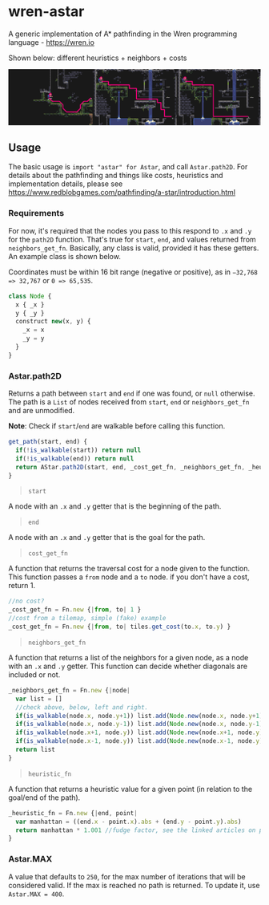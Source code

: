 # wren-astar

A generic implementation of A* pathfinding in the Wren programming language - https://wren.io

Shown below: different heuristics + neighbors + costs

![](images/image.jpg)

## Usage

The basic usage is `import "astar" for Astar`, and call `Astar.path2D`.
For details about the pathfinding and things like costs, heuristics and implementation
details, please see https://www.redblobgames.com/pathfinding/a-star/introduction.html

### Requirements
For now, it's required that the nodes you pass to this respond to `.x` and `.y` for the `path2D` function.
That's true for `start`, `end`, and values returned from `neighbors_get_fn`.
Basically, any class is valid, provided it has these getters. An example class is shown below.

Coordinates must be within 16 bit range (negative or positive), as in `−32,768  => 32,767` or `0 => 65,535`.

```js
class Node {
  x { _x }
  y { _y }
  construct new(x, y) {
    _x = x
    _y = y
  }
}
```

### Astar.path2D

Returns a path between `start` and `end` if one was found, or `null` otherwise.
The path is a `List` of nodes received from `start`, `end` or `neighbors_get_fn` and are unmodified.

**Note**: Check if `start`/`end` are walkable before calling this function.

```js
get_path(start, end) {
  if(!is_walkable(start)) return null
  if(!is_walkable(end)) return null
  return AStar.path2D(start, end, _cost_get_fn, _neighbors_get_fn, _heuristic_fn)
}
```

> `start`   

A node with an `.x` and `.y` getter that is the beginning of the path.

> `end`   

A node with an `.x` and `.y` getter that is the goal for the path.

> `cost_get_fn`   

A function that returns the traversal cost for a node given to the function.
This function passes a `from` node and a `to` node. if you don't have a cost, return 1.
```js
//no cost?
_cost_get_fn = Fn.new {|from, to| 1 }
//cost from a tilemap, simple (fake) example
_cost_get_fn = Fn.new {|from, to| tiles.get_cost(to.x, to.y) }
```

> `neighbors_get_fn`   

A function that returns a list of the neighbors for a given node, as a node with an `.x` and `.y` getter.
This function can decide whether diagonals are included or not.
```js
_neighbors_get_fn = Fn.new {|node|
  var list = []
  //check above, below, left and right.
  if(is_walkable(node.x, node.y+1)) list.add(Node.new(node.x, node.y+1))
  if(is_walkable(node.x, node.y-1)) list.add(Node.new(node.x, node.y-1))
  if(is_walkable(node.x+1, node.y)) list.add(Node.new(node.x+1, node.y))
  if(is_walkable(node.x-1, node.y)) list.add(Node.new(node.x-1, node.y))
  return list
}
```

> `heuristic_fn`   

A function that returns a heuristic value for a given point (in relation to the goal/end of the path).
```js
_heuristic_fn = Fn.new {|end, point|
  var manhattan = ((end.x - point.x).abs + (end.y - point.y).abs)
  return manhattan * 1.001 //fudge factor, see the linked articles on pathfinding
}
```

### Astar.MAX

A value that defaults to `250`, for the max number of iterations that will be considered valid. If the max is reached no path is returned.
To update it, use `Astar.MAX = 400`.